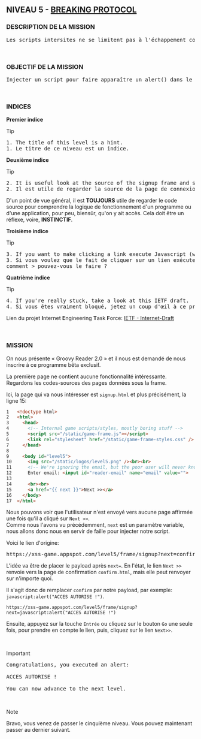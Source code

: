 ## NIVEAU 5 - [BREAKING PROTOCOL](https://xss-game.appspot.com/level5)

### DESCRIPTION DE LA MISSION

<pre>
Les scripts intersites ne se limitent pas à l'échappement correct des données. Parfois, les attaquants peuvent faire de mauvaises choses même sans injecter de nouveaux éléments dans le DOM.
</pre>

<br>

### OBJECTIF DE LA MISSION

<pre>
Injecter un script pour faire apparaître un alert() dans le contexte de l'application.
</pre>

<br>

### INDICES

**Premier indice**
> [!TIP]
> <pre>
> 1. The title of this level is a hint.
> 1. Le titre de ce niveau est un indice.
> </pre>

**Deuxième indice**
> [!TIP]
> <pre>
> 2. It is useful look at the source of the signup frame and see how the URL parameter is used.
> 2. Il est utile de regarder la source de la page de connexion et de voir comment le paramètre URL est utilisé.
> </pre>

D'un point de vue général, il est **TOUJOURS** utile de regarder le code source pour comprendre la logique de fonctionnement d'un programme ou d'une application, pour peu, biensûr, qu'on y ait accès. Cela doit être un réflexe, voire, **INSTINCTIF**.

**Troisième indice**
> [!TIP]
> <pre>
> 3. If you want to make clicking a link execute Javascript (without using the onclick handler), how can you do it?
> 3. Si vous voulez que le fait de cliquer sur un lien exécute du Javascript (sans utiliser le gestionnaire onclick),
> comment > pouvez-vous le faire ?
> </pre>

**Quatrième indice**
> [!TIP]
> <pre>
> 4. If you're really stuck, take a look at this IETF draft.
> 4. Si vous êtes vraiment bloqué, jetez un coup d'œil à ce projet de l'IETF
> </pre>

Lien du projet **I**nternet **E**ngineering **T**ask **F**orce: [IETF - Internet-Draft](https://datatracker.ietf.org/doc/html/draft-hoehrmann-javascript-scheme-00)

<br>

### MISSION

On nous présente « Groovy Reader 2.0 » et il nous est demandé de nous inscrire à ce programme bêta exclusif.

La première page ne contient aucune fonctionnalité intéressante.
<br>Regardons les codes-sources des pages données sous la frame.

Ici, la page qui va nous intéresser est `signup.html` et plus précisément, la ligne 15:

```html
1   <!doctype html>
2   <html>
3     <head>
4       <!-- Internal game scripts/styles, mostly boring stuff -->
5       <script src="/static/game-frame.js"></script>
6       <link rel="stylesheet" href="/static/game-frame-styles.css" />
7     </head>
8 
9     <body id="level5">
10      <img src="/static/logos/level5.png" /><br><br>
11      <!-- We're ignoring the email, but the poor user will never know! -->
12      Enter email: <input id="reader-email" name="email" value="">
13 
14      <br><br>
15      <a href="{{ next }}">Next >></a>
16    </body>
17  </html>
```

Nous pouvons voir que l'utilisateur n'est envoyé vers aucune page affirmée une fois qu'il a cliqué sur `Next >>`.
<br>Comme nous l'avons vu précédemment, `next` est un paramètre variable, nous allons donc nous en servir de faille pour injecter notre script.

Voici le lien d'origine:

<pre>
https://xss-game.appspot.com/level5/frame/signup?next=confirm
</pre>

L'idée va être de placer le payload après `next=`. En l'état, le lien `Next >>` renvoie vers la page de confirmation `confirm.html`, mais elle peut renvoyer sur n'importe quoi.

Il s'agit donc de remplacer `confirm` par notre payload, par exemple: `javascript:alert("ACCES AUTORISE !")`.

```
https://xss-game.appspot.com/level5/frame/signup?next=javascript:alert("ACCES AUTORISE !")
```

Ensuite, appuyez sur la touche `Entrée` ou cliquez sur le bouton `Go` une seule fois, pour prendre en compte le lien, puis, cliquez sur le lien `Next>>`.

<br>

> [!IMPORTANT]
> <pre>
> Congratulations, you executed an alert:
>
> ACCES AUTORISE !
>
> You can now advance to the next level.
> </pre>

<br>

> [!NOTE]
> Bravo, vous venez de passer le cinquième niveau. Vous pouvez maintenant passer au dernier suivant. 
